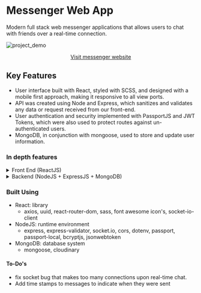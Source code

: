 # Messenger Web App

Modern full stack web messenger applications that allows users to chat with friends over a real-time connection.

![project_demo](https://res.cloudinary.com/de2ymful4/image/upload/v1649988013/main-portfolio/projects/messenger_kohrka.png)

<div align="center">

[Visit messenger website](https://rcamach7.github.io/messenger/#/messenger)

</div>

## Key Features

- User interface built with React, styled with SCSS, and designed with a mobile first approach, making it responsive to all view ports.
- API was created using Node and Express, which sanitizes and validates any data or request received from our front-end.
- User authentication and security implemented with PassportJS and JWT Tokens, which were also used to protect routes against un-authenticated users.
- MongoDB, in conjunction with mongoose, used to store and update user information.

### In depth features
<details>
  <summary>Front End (ReactJS)</summary>
  <li>Custom react hooks created to manage key functionality</li>
  <li>Asynchronous javascript utilized using async/await and promise based functions.</li>
  <li>Form validation and sanitation implemented before making requests to out API</li>
  <li>Destructured component props for easier readability and maintainability</li>
  <li>Light and dark theme implemented and user preference saved for future visits</li>
  <li>Utilized app routing and protection of routes using JWT tokens</li>
</details>
<details>
  <summary>Backend (NodeJS + ExpressJS + MongoDB)</summary>
  <li>User models created to enforce persistent data documents</li>
  <li>Endpoints sanitize and validate data before performing any CRUD operations to enforce data models.</li>
  <li>Password hashing implemented to protect users</li>
  <li>CORS enabled for all endpoints to allow communication with our front end</li>
  <li>PassportJS utilized to validate any log in requests</li>
  <li>Cloudinary utilized to store and set user profile images</li>
</details>


### Built Using

- React: library
  - axios, uuid, react-router-dom, sass, font awesome icon's, socket-io-client
- NodeJS: runtime environment
  - express, express-validator, socket.io, cors, dotenv, passport, passport-local, bcryptjs, jsonwebtoken
- MongoDB: database system
  - mongoose, cloudinary

#### To-Do's

- fix socket bug that makes too many connections upon real-time chat.
- Add time stamps to messages to indicate when they were sent